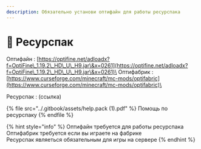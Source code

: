 ```yaml
---
description: Обязательно установи оптифайн для работы ресурспака
---
```


# 🧩 Ресурспак

Оптифайн : [https://optifine.net/adloadx?f=OptiFine\_1.19.2\_HD\_U\_H9.jar\&x=0261](https://optifine.net/adloadx?f=OptiFine\_1.19.2\_HD\_U\_H9.jar\&x=0261)\
Оптифабрик : [https://www.curseforge.com/minecraft/mc-mods/optifabric](https://www.curseforge.com/minecraft/mc-mods/optifabric)\


Ресурспак : (ссылка)

{% file src="../.gitbook/assets/help.pack (1).pdf" %}
Помощь по ресурспаку&#x20;
{% endfile %}

{% hint style="info" %}
Оптифайн требуется для работы рeсурспака\
Оптифабрик требуется если вы играете на фабрике\
Ресурспак являеться обязательным для игры на сервере
{% endhint %}
